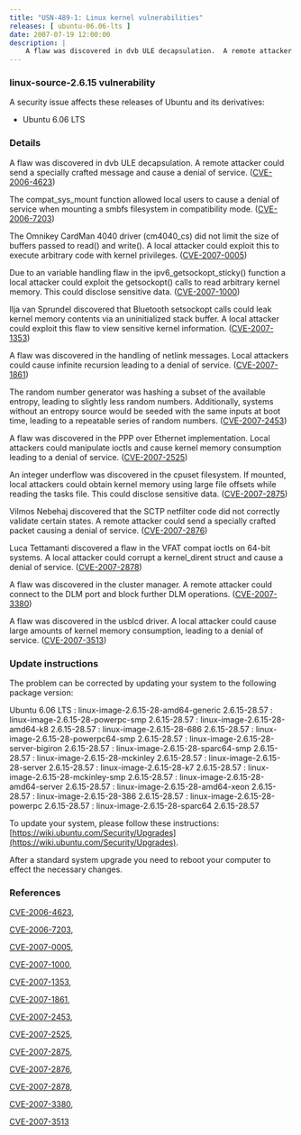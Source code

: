 ```yaml
---
title: "USN-489-1: Linux kernel vulnerabilities"
releases: [ ubuntu-06.06-lts ]
date: 2007-07-19 12:00:00
description: |
    A flaw was discovered in dvb ULE decapsulation.  A remote attacker could send a specially crafted message and cause a denial of service. ([CVE-2006-4623](http://people.ubuntu.com/~ubuntu-security/cve/CVE-2006-4623))
--- 
```

 
### linux-source-2.6.15 vulnerability

A security issue affects these releases of Ubuntu and its derivatives:

* Ubuntu 6.06 LTS

### Details

A flaw was discovered in dvb ULE decapsulation. A remote attacker could send a specially crafted message and cause a denial of service. ([CVE-2006-4623](http://people.ubuntu.com/~ubuntu-security/cve/CVE-2006-4623))

The compat_sys_mount function allowed local users to cause a denial of service when mounting a smbfs filesystem in compatibility mode. ([CVE-2006-7203](http://people.ubuntu.com/~ubuntu-security/cve/CVE-2006-7203))

The Omnikey CardMan 4040 driver (cm4040_cs) did not limit the size of buffers passed to read() and write(). A local attacker could exploit this to execute arbitrary code with kernel privileges. ([CVE-2007-0005](http://people.ubuntu.com/~ubuntu-security/cve/CVE-2007-0005))

Due to an variable handling flaw in the ipv6_getsockopt_sticky() function a local attacker could exploit the getsockopt() calls to read arbitrary kernel memory. This could disclose sensitive data. ([CVE-2007-1000](http://people.ubuntu.com/~ubuntu-security/cve/CVE-2007-1000))

Ilja van Sprundel discovered that Bluetooth setsockopt calls could leak kernel memory contents via an uninitialized stack buffer. A local attacker could exploit this flaw to view sensitive kernel information. ([CVE-2007-1353](http://people.ubuntu.com/~ubuntu-security/cve/CVE-2007-1353))

A flaw was discovered in the handling of netlink messages. Local attackers could cause infinite recursion leading to a denial of service. ([CVE-2007-1861](http://people.ubuntu.com/~ubuntu-security/cve/CVE-2007-1861))

The random number generator was hashing a subset of the available entropy, leading to slightly less random numbers. Additionally, systems without an entropy source would be seeded with the same inputs at boot time, leading to a repeatable series of random numbers. ([CVE-2007-2453](http://people.ubuntu.com/~ubuntu-security/cve/CVE-2007-2453))

A flaw was discovered in the PPP over Ethernet implementation. Local attackers could manipulate ioctls and cause kernel memory consumption leading to a denial of service. ([CVE-2007-2525](http://people.ubuntu.com/~ubuntu-security/cve/CVE-2007-2525))

An integer underflow was discovered in the cpuset filesystem. If mounted, local attackers could obtain kernel memory using large file offsets while reading the tasks file. This could disclose sensitive data. ([CVE-2007-2875](http://people.ubuntu.com/~ubuntu-security/cve/CVE-2007-2875))

Vilmos Nebehaj discovered that the SCTP netfilter code did not correctly validate certain states. A remote attacker could send a specially crafted packet causing a denial of service. ([CVE-2007-2876](http://people.ubuntu.com/~ubuntu-security/cve/CVE-2007-2876))

Luca Tettamanti discovered a flaw in the VFAT compat ioctls on 64-bit systems. A local attacker could corrupt a kernel_dirent struct and cause a denial of service. ([CVE-2007-2878](http://people.ubuntu.com/~ubuntu-security/cve/CVE-2007-2878))

A flaw was discovered in the cluster manager. A remote attacker could connect to the DLM port and block further DLM operations. ([CVE-2007-3380](http://people.ubuntu.com/~ubuntu-security/cve/CVE-2007-3380))

A flaw was discovered in the usblcd driver. A local attacker could cause large amounts of kernel memory consumption, leading to a denial of service. ([CVE-2007-3513](http://people.ubuntu.com/~ubuntu-security/cve/CVE-2007-3513))

### Update instructions

The problem can be corrected by updating your system to the following package version:

Ubuntu 6.06 LTS
 : linux-image-2.6.15-28-amd64-generic <span>2.6.15-28.57</span>
 : linux-image-2.6.15-28-powerpc-smp <span>2.6.15-28.57</span>
 : linux-image-2.6.15-28-amd64-k8 <span>2.6.15-28.57</span>
 : linux-image-2.6.15-28-686 <span>2.6.15-28.57</span>
 : linux-image-2.6.15-28-powerpc64-smp <span>2.6.15-28.57</span>
 : linux-image-2.6.15-28-server-bigiron <span>2.6.15-28.57</span>
 : linux-image-2.6.15-28-sparc64-smp <span>2.6.15-28.57</span>
 : linux-image-2.6.15-28-mckinley <span>2.6.15-28.57</span>
 : linux-image-2.6.15-28-server <span>2.6.15-28.57</span>
 : linux-image-2.6.15-28-k7 <span>2.6.15-28.57</span>
 : linux-image-2.6.15-28-mckinley-smp <span>2.6.15-28.57</span>
 : linux-image-2.6.15-28-amd64-server <span>2.6.15-28.57</span>
 : linux-image-2.6.15-28-amd64-xeon <span>2.6.15-28.57</span>
 : linux-image-2.6.15-28-386 <span>2.6.15-28.57</span>
 : linux-image-2.6.15-28-powerpc <span>2.6.15-28.57</span>
 : linux-image-2.6.15-28-sparc64 <span>2.6.15-28.57</span>

To update your system, please follow these instructions: [https://wiki.ubuntu.com/Security/Upgrades](https://wiki.ubuntu.com/Security/Upgrades).

After a standard system upgrade you need to reboot your computer to effect the necessary changes.

### References

 [CVE-2006-4623](http://people.ubuntu.com/~ubuntu-security/cve/CVE-2006-4623), 

 [CVE-2006-7203](http://people.ubuntu.com/~ubuntu-security/cve/CVE-2006-7203), 

 [CVE-2007-0005](http://people.ubuntu.com/~ubuntu-security/cve/CVE-2007-0005), 

 [CVE-2007-1000](http://people.ubuntu.com/~ubuntu-security/cve/CVE-2007-1000), 

 [CVE-2007-1353](http://people.ubuntu.com/~ubuntu-security/cve/CVE-2007-1353), 

 [CVE-2007-1861](http://people.ubuntu.com/~ubuntu-security/cve/CVE-2007-1861), 

 [CVE-2007-2453](http://people.ubuntu.com/~ubuntu-security/cve/CVE-2007-2453), 

 [CVE-2007-2525](http://people.ubuntu.com/~ubuntu-security/cve/CVE-2007-2525), 

 [CVE-2007-2875](http://people.ubuntu.com/~ubuntu-security/cve/CVE-2007-2875), 

 [CVE-2007-2876](http://people.ubuntu.com/~ubuntu-security/cve/CVE-2007-2876), 

 [CVE-2007-2878](http://people.ubuntu.com/~ubuntu-security/cve/CVE-2007-2878), 

 [CVE-2007-3380](http://people.ubuntu.com/~ubuntu-security/cve/CVE-2007-3380), 

 [CVE-2007-3513](http://people.ubuntu.com/~ubuntu-security/cve/CVE-2007-3513)
 

